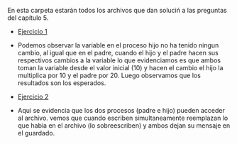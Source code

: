 En esta carpeta estarán todos los archivos que dan soluciń a las preguntas
del capítulo 5.

* [Ejercicio 1](ej1.c) 
* Podemos observar la variable en el proceso hijo no ha tenido ningun cambio, al igual
  que en el padre, cuando el hijo y el padre hacen sus respectivos cambios a la variable
  lo que evidenciamos es que ambos toman la variable desde el valor inicial (10) y hacen el  cambio
  el hijo la multiplica por 10 y el padre por 20. Luego observamos que los resultados son los esperados.



* [Ejercicio 2](ej2.c)
* Aqui se evidencia que los dos procesos (padre e hijo) pueden acceder al archivo.
  vemos que cuando escriben simultaneamente reemplazan lo que habia en el archivo (lo sobreescriben)
  y ambos dejan su mensaje en el guardado. 
